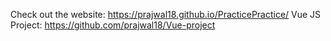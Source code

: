 Check out the website:
https://prajwal18.github.io/PracticePractice/
Vue JS Project: https://github.com/prajwal18/Vue-project
